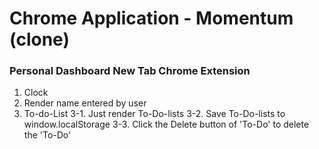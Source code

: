 # Chrome Application - Momentum (clone)
### Personal Dashboard New Tab Chrome Extension

1. Clock
2. Render name entered by user
3. To-do-List
  3-1. Just render To-Do-lists
  3-2. Save To-Do-lists to window.localStorage
  3-3. Click the Delete button of 'To-Do' to delete the 'To-Do'
